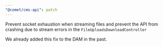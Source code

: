 ```yaml
---
"@comet/cms-api": patch
---
```


Prevent socket exhaustion when streaming files and prevent the API from crashing due to stream errors in the `FileUploadsDownloadController`

We already added this fix to the DAM in the past.
